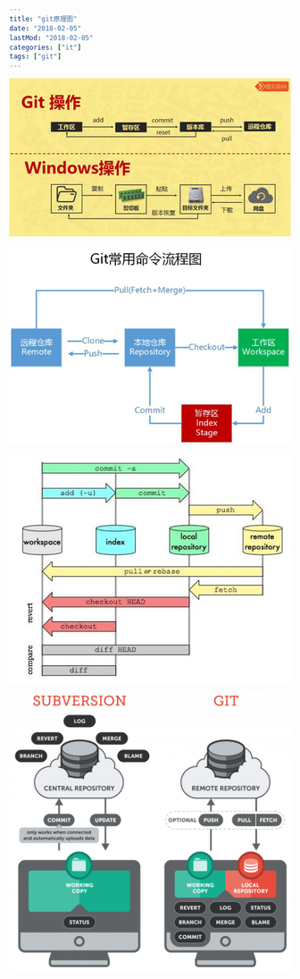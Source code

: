 ```yaml
---
title: "git原理图"
date: "2018-02-05"
lastMod: "2018-02-05"
categories: ["it"]
tags: ["git"]
---
```


![Alt text](image.png)

![Alt text](image-1.png)

![Alt text](image-2.png)

![Alt text](image-3.png)